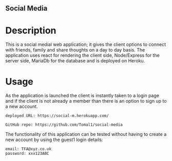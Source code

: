 ## Social Media

# Description

This is a social medial web application; it gives the client options to connect with friends, family and share thoughts on a day to day basis.
The application uses react for rendering the client side, Node/Express for the server side, MariaDb for the database and is deployed on Heroku.

# Usage

As the application is launched the client is instantly taken to a login page and if the client is not already a member than there is an option to sign up to a new account.

    deployed URL: https://social-m.herokuapp.com/

    GitHub repo: https://github.com/Tomal1/social-media

The functionality of this application can be tested without having to create a new account by using the guest1 login details:

    email: TFA@xyz.co.uk
    password: xxx123ABC